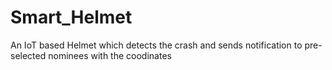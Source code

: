 # Smart_Helmet
An IoT based Helmet which detects the crash and sends notification to pre-selected nominees with the coodinates
